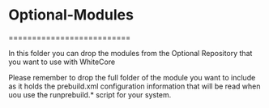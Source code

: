 # Optional-Modules
==========================

In this folder you can drop the modules from the Optional Repository that you want to use with WhiteCore

Please remember to drop the full folder of the module you want to include as it holds the prebuild.xml configuration information that will be read when uou use the runprebuild.* script for your system.